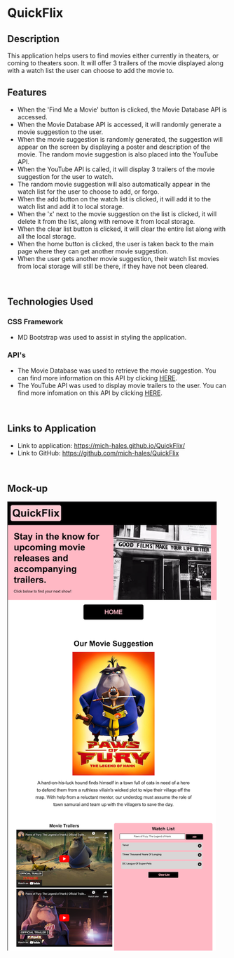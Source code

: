 # **QuickFlix** 

## **Description** 
This application helps users to find movies either currently in theaters, or coming to theaters soon. It will offer 3 trailers of the movie displayed along with a watch list the user can choose to add the movie to. 


## **Features** 
* When the 'Find Me a Movie' button is clicked, the Movie Database API is accessed. 
* When the Movie Database API is accessed, it will randomly generate a movie suggestion to the user. 
* When the movie suggestion is randomly generated, the suggestion will appear on the screen by displaying a poster and description of the movie. The random movie suggestion is also placed into the YouTube API.
* When the YouTube API is called, it will display 3 trailers of the movie suggestion for the user to watch. 
* The random movie suggestion will also automatically appear in the watch list for the user to choose to add, or forgo. 
* When the add button on the watch list is clicked, it will add it to the watch list and add it to local storage. 
* When the 'x' next to the movie suggestion on the list is clicked, it will delete it from the list, along with remove it from local storage. 
* When the clear list button is clicked, it will clear the entire list along with all the local storage. 
* When the home button is clicked, the user is taken back to the main page where they can get another movie suggestion. 
* When the user gets another movie suggestion, their watch list movies from local storage will still be there, if they have not been cleared.  
<br>

## **Technologies Used** 
### CSS Framework 
* MD Bootstrap was used to assist in styling the application. 

### API's 
* The Movie Database was used to retrieve the movie suggestion. You can find more information on this API by clicking [HERE](https://www.themoviedb.org/documentation/api?language=en-US). 
* The YouTube API was used to display movie trailers to the user. You can find more infomation on this API by clicking [HERE](https://developers.google.com/youtube/v3).  
<br>

## **Links to Application** 
* Link to application: https://mich-hales.github.io/QuickFlix/ 
* Link to GitHub: https://github.com/mich-hales/QuickFlix   
<br>

## **Mock-up** 
![screenshot of application 2](./assets/screenshot-hw.png) 

